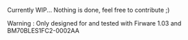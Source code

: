 Currently WIP... Nothing is done, feel free to contribute ;)

Warning : Only designed for and tested with Firware 1.03 and BM70BLES1FC2-0002AA